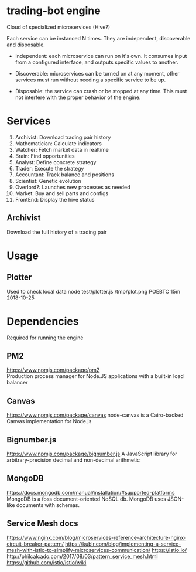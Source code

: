 # trading-bot engine
Cloud of specialized microservices (Hive?)

Each service can be instanced N times. They are independent, discoverable and disposable.

* Independent: each microservice can run on it's own. It consumes input from a configured interface, and outputs specific values to another.

* Discoverable: microservices can be turned on at any moment, other services must run without needing a specific service to be up.

* Disposable: the service can crash or be stopped at any time. This must not interfere with the proper behavior of the engine.

# Services
 1. Archivist: Download trading pair history
 2. Mathematician: Calculate indicators
 3. Watcher: Fetch market data in realtime
 4. Brain: Find opportunities
 5. Analyst: Define concrete strategy
 6. Trader: Execute the strategy
 7. Accountant: Track balance and positions
 8. Scientist: Genetic evolution
 9. Overlord?: Launches new processes as needed
10. Market: Buy and sell parts and configs
11. FrontEnd: Display the hive status

## Archivist
Download the full history of a trading pair

# Usage

## Plotter  
Used to check local data
node test/plotter.js /tmp/plot.png POEBTC 15m 2018-10-25

# Dependencies
Required for running the engine

## PM2
https://www.npmjs.com/package/pm2  
Production process manager for Node.JS applications with a built-in load balancer

## Canvas  
https://www.npmjs.com/package/canvas
node-canvas is a Cairo-backed Canvas implementation for Node.js

## Bignumber.js  
https://www.npmjs.com/package/bignumber.js
A JavaScript library for arbitrary-precision decimal and non-decimal arithmetic

## MongoDB
https://docs.mongodb.com/manual/installation/#supported-platforms
MongoDB is a foss document-oriented NoSQL db. MongoDB uses JSON-like documents with schemas.

## Service Mesh docs
https://www.nginx.com/blog/microservices-reference-architecture-nginx-circuit-breaker-pattern/
https://kublr.com/blog/implementing-a-service-mesh-with-istio-to-simplify-microservices-communication/
https://istio.io/
http://philcalcado.com/2017/08/03/pattern_service_mesh.html
https://github.com/istio/istio/wiki
